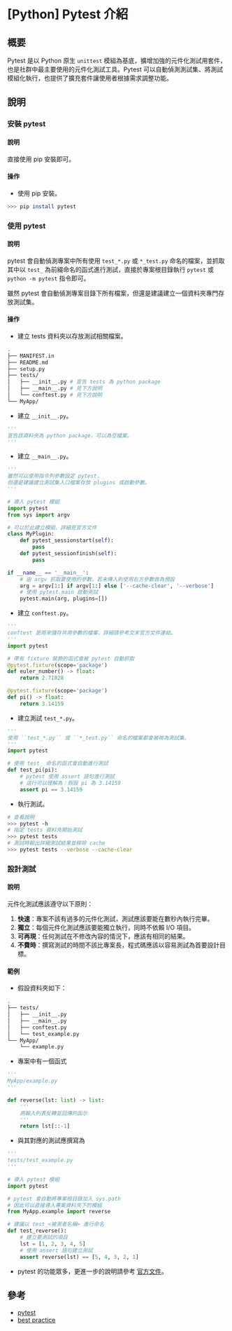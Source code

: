 # [Python] Pytest 介紹
## 概要
Pytest 是以 Python 原生 `unittest` 模組為基底，擴增加強的元件化測試用套件，也是社群中最主要使用的元件化測試工具。Pytest 可以自動偵測測試集、將測試模組化執行，也提供了擴充套件讓使用者根據需求調整功能。

## 說明
### 安裝 pytest
#### 說明
直接使用 pip 安裝即可。
#### 操作
- 使用 pip 安裝。
```sh
>>> pip install pytest
```

### 使用 pytest
#### 說明
pytest 會自動偵測專案中所有使用 `test_*.py` 或 `*_test.py` 命名的檔案，並抓取其中以 `test_` 為前綴命名的函式進行測試，直接於專案根目錄執行 `pytest` 或 `python -m pytest` 指令即可。

雖然 pytest 會自動偵測專案目錄下所有檔案，但還是建議建立一個資料夾專門存放測試集。

#### 操作
- 建立 tests 資料夾以存放測試相關檔案。
```sh
.
├── MANIFEST.in
├── README.md
├── setup.py
├── tests/
│   ├── __init__.py # 宣告 tests 為 python package
│   ├── __main__.py # 見下方說明
│   └── conftest.py # 見下方說明
└── MyApp/
```

- 建立 `__init__.py`。

```py
'''
宣告該資料夾為 python package，可以為空檔案。
'''
```

- 建立 `__main__.py`。

```py
'''
雖然可以使用指令列參數設定 pytest，
但還是建議建立測試集入口檔案存放 plugins 或啟動參數。
'''

# 導入 pytest 模組
import pytest
from sys import argv

# 可以於此建立模組，詳細見官方文件
class MyPlugin:
    def pytest_sessionstart(self):
        pass
    def pytest_sessionfinish(self):
        pass

if __name__ == '__main__':
    # 由 argv 抓取要使用的參數，若未傳入則使用右方參數做為預設
    arg = argv[1:] if argv[1:] else ['--cache-clear', '--verbose']
    # 使用 pytest.main 啟動測試
    pytest.main(arg, plugins=[])
```

- 建立 `conftest.py`。

```py
'''
conftest 是用來儲存共用參數的檔案，詳細請參考文末官方文件連結。
'''
import pytest

# 帶有 fixture 裝飾的函式會被 pytest 自動抓取
@pytest.fixture(scope='package')
def euler_number() -> float:
    return 2.71828

@pytest.fixture(scope='package')
def pi() -> float:
    return 3.14159
```

- 建立測試 `test_*.py`。

```py
'''
使用 ``test_*.py`` 或 ``*_test.py`` 命名的檔案都會被視為測試集。
'''
import pytest

# 使用 test_ 命名的函式會自動進行測試
def test_pi(pi):
    # pytest 使用 assert 語句進行測試
    # 這行可以理解為：假設 pi 為 3.14159
    assert pi == 3.14159
```

- 執行測試。

```sh
# 查看說明
>>> pytest -h
# 指定 tests 資料夾開始測試
>>> pytest tests
# 測試時輸出詳細測試結果並移除 cache
>>> pytest tests --verbose --cache-clear
```


### 設計測試
#### 說明
元件化測試應該遵守以下原則：

1. **快速**：專案不該有過多的元件化測試，測試應該要能在數秒內執行完畢。
2. **獨立**：每個元件化測試應該要能獨立執行，同時不依賴 I/O 項目。
3. **可再現**：任何測試在不修改內容的情況下，應該有相同的結果。
4. **不費時**：撰寫測試的時間不該比專案長，程式碼應該以容易測試為首要設計目標。

#### 範例
- 假設資料夾如下：
```sh
.
├── tests/
│   ├── __init__.py
│   ├── __main__.py
│   ├── conftest.py
│   └── test_example.py
└── MyApp/
    └── example.py
```

- 專案中有一個函式
```py
'''
MyApp/example.py
'''

def reverse(lst: list) -> list:
    '''
    將輸入列表反轉並回傳的函示
    '''
    return lst[::-1]
```

- 與其對應的測試應撰寫為
```py
'''
tests/test_example.py
'''

# 導入 pytest 模組
import pytest

# pytest 會自動將專案根目錄加入 sys.path
# 因此可以直接導入專案資料夾下的模組
from MyApp.example import reverse

# 建議以 test_<被測者名稱> 進行命名
def test_reverse():
    # 建立要測試的項目
    lst = [1, 2, 3, 4, 5]
    # 使用 assert 語句建立測試
    assert reverse(lst) == [5, 4, 3, 2, 1]
```

- pytest 的功能眾多，更進一步的說明請參考 [官方文件][pytest]。

## 參考
- [pytest]
- [best practice]

[pytest]: https://docs.pytest.org/en/latest/contents.html
[best practice]: https://learn.microsoft.com/en-us/dotnet/core/testing/unit-testing-best-practices